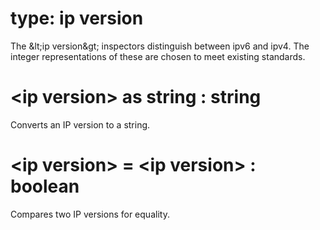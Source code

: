 # type: ip version

The &amp;lt;ip version&amp;gt; inspectors distinguish between ipv6 and ipv4. The integer representations of these are chosen to meet existing standards.

# &lt;ip version&gt; as string : string

Converts an IP version to a string.

# &lt;ip version&gt; = &lt;ip version&gt; : boolean

Compares two IP versions for equality.
